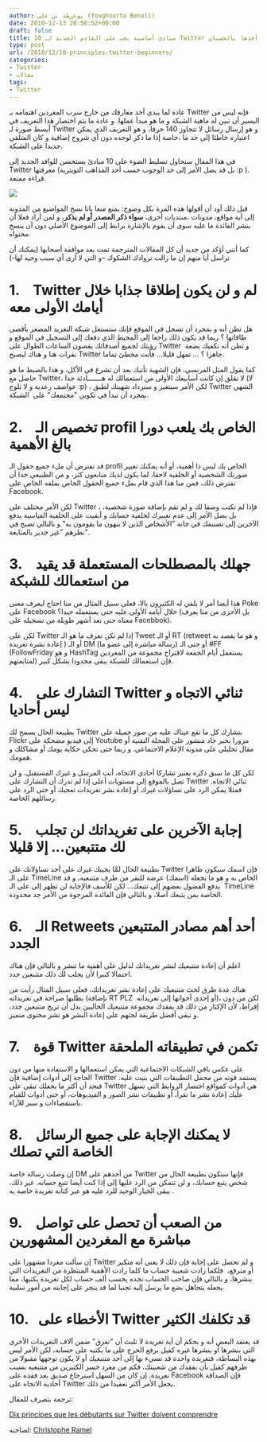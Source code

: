 ```yaml
---
author: يوغرطة بن علي (Youghourta Benali)
date: 2010-12-13 20:58:52+00:00
draft: false
title: 10 مبادئ أساسية يجب على القادم الجديد لـ Twitter أخذها بالحسبان
type: post
url: /2010/12/10-principles-twitter-beginners/
categories:
- Twitter
- مقالات
tags:
- Twitter
---
```


عادة لما يبدي أحد معارفك من خارج سرب المغردين اهتمامه بـ Twitter فإنه ليس من اليسير أن تبين له ماهية الشبكة و ما هو مبدأ عملها. و عادة ما يتم اختصار هذا التعريف في أبسط صورة لـ Twitter و هو إرسال رسائل لا تتجاوز 140 حرفا، و هو التعريف الذي يمكن اعتباره خاطئا إلى حد ما ،خاصة إذا ما ذكر لوحده دون أي شروح إضافية و كان المتلقي جديدا على الشبكة.

في هذا المقال سنحاول تسليط الضوء على 10 مبادئ يستحسن للوافد الجديد إلى Twitter معرفتها (بل قد يصل الأمر إلى حد الوجوب حسب أحد المذاهب التويترية :p ). قراءة ممتعة.

[![](https://socialmedia4arab.com/wp-content/uploads/2010/12/twitter-300x300.png)
](https://socialmedia4arab.com/2010/12/10-principles-twitter-beginners)

<!-- more -->

قبل ذلك أود أن أقولها هذه المرة بكل وضوح: يمنع منعا باتا نسخ المواضيع من المدونة إلى أية مواقع، مدونات ،منتديات أخرى، **سواء ذكر المصدر أو لم يذكر**، و لمن أراد فعلا أن ينشر الفائدة ما عليه سوى أن يقوم بالإشارة برابط إلى الموضوع الأصلي دون أن ينسخ محتواه.

كما أنني أؤكد من جديد أن كل المقالات المترجمة تمت بعد موافقة أصحابها (يمكنك أن تراسل أيا منهم إن ما زالت تروادك الشكوك –و التي لا أرى أي سبب وجيه لها-)


# 1.    Twitter لم و لن يكون إطلاقا جذابا خلال أيامك الأولى معه


هل تظن أنه و بمجرد أن تسجل في الموقع فإنك ستستغل شبكة التغريد المصغر بأقصى طاقاتها ؟ ربما قد يكون ذلك راجعا إلى المحيط الذي دفعك إلى التسجيل في الموقع و رؤيتك لجميع أصدقائك يقضون الساعات الطوال على Twitter  و تظن أنه تكفيك بضعة نقرات هنا و هناك ليصبح Twitter جاهزا ؟ ... تمهل قليلا... فأنت مخطئ تماما.

كما يقول المثل الفرنسي، فإن الشهية تأتيك بعد أن تشرع في الأكل، و هذا بالضبط ما هو حاصل مع Twitter، لا تقلق إن كانت أسابيعك الأولى من استعمالك له هـــــــادئة جدا (لا عواصف رعدية و لا ثلوج :p) ، لكن الأمر سيتغير و ستزداد شهيتك لطبق Twitter الشهي بمجرد أن تبدأ في تكوين "مجتمعك" على  الشبكة.


# 2.    تخصيص الـ profil الخاص بك يلعب دورا بالغ الأهمية


قد تفترض أن ملء جميع حقول الـ profil الخاص بك ليس ذا أهمية، أو أنه يمكنك تغيير صورتك الشخصية أو الخلفية لاحقا، لما يكون لديك متابعون كثر، و من الطبيعي جدا أن تفترض ذلك، فمن منا هذا الذي قام بملء جميع الحقول الخاص بملفه الخاص على Facebook.

لكن الأمر مختلف على Twitter ، فإذا لم تكتب وصفا لك و لم تقم بإضافة صورة شخصية، بل يصل الأمر إلى عدم تغييرك لخلفية حسابك و أبقيت على الخلفية القياسية يدفع الآخرين إلى تصنيفك في خانة "الأشخاص الذين لا ينهون ما يقومون به" و بالتالي تصبح في نظرهم "غير جدير بالمتابعة".


# 3.    جهلك بالمصطلحات المستعملة قد يقيد من استعمالك للشبكة


هذا أيضا أمر لا يلقي له الكثيرون بالا، فعلى سبيل المثال من منا احتاج ليعرف معنى Poke على Facebook خلال أيامه الأولى عليه حتى يستعمله جيدا؟ (بل الأحرى من منا يعرف معناه حتى بعد أشهر طويلة من تسجيله على Facebbok).

لكن على Twitter إذا لم تكن تعرف ما هو الـ Tweet أو الـ RT (retweet و هو ما يقصد به إعادة نشرة تغريدة ) أو الـ DM (رسالة مباشرة إلى عضو ما) أو حتى الـ #FF (FollowFriday و هو HashTag يستعمل أيام الجمعة لاقتراح مجموعة من المغردين لمتابعتهم) فإن استعمالك للشبكة يبقى محدودا بشكل كبير.


# 4.    التشارك على Twitter ثنائي الاتجاه و ليس أحاديا


بطبيعة الحال يسمح لك Twitter بتشارك كل ما تقع عيناك عليه من صور جميلة على Flickr إلى فيديو مضحكة على Youtube مرورا بخبر جاد منشور على المجلة التقنية أو مقال تحليلي على مدونة الإعلام الاجتماعي. و ربما حتى تحكي حكاية يومك أو مشاكلك و همومك.

لكن كل ما سبق ذكره يعتبر تشاركا أحادي الاتجاه، أنت المرسل و غيرك المستقبل، و لن تصل بالموقع إلى مستويات أعلى إذا لم تدرك أن التشارك على Twitter ثنائي الاتجاه. فمثلا يمكن الرد على تساؤلات غيرك أو إعادة نشر تغريدات تعجبك أو حتى الرد على رسائلهم الخاصة.


# 5.    إجابة الآخرين على تغريداتك لن تجلب لك متتبعين... إلا قليلا


بطبيعة الحال لمَّا يجيبك غيرك على أحد تساؤلاتك على Twitter فإن اسمك سيكون ظاهرا على الـ TimeLine الخاص به و هو ما يجعله (اسمك) عرضة للنقر من طرف متتبعيه، و قد  يدفع الفضول بعضهم إلى تتبعك... لكن للأسف فالإجابة لن تظهر إلى على الـ TimeLine الخاصة بمن يتبعك أصلا، و بالتالي فإن الفائدة المرجوة من الأمر جد محدودة.


# 6.    الـ Retweets أحد أهم مصادر المتتبعين الجدد


اعلم أن إعادة متتبعيك لنشر تغريداتك لدليل على أهمية ما تنشر و بالتالي فإن هناك احتمالا كبيرا لأن يجلب لك ذلك متتبعين جدد.

هناك عدة طرق لحث متتبعيك على إعادة نشر تغريداتك، فعلى سبيل المثال رأيت من يطلبها صراحة في تغريداته (بإضافة RT PLZ  أو إحدى أخواتها إلى تغريداته)، لكن من دون إفراط، لأن الإكثار من ذلك قد يفقدك مجموعة متتبعيك الحاليين بدل أن تربح متتبعين جدد، و تبقى أفضل طريقة لحثهم على إعادة النشر هو نشر محتوى متميز.


# 7.    قوة Twitter تكمن في تطبيقاته الملحقة


على عكس باقي الشبكات الاجتماعية التي يمكن استعمالها و الاستفادة منها من دون الحاجة إلى أدوات إضافية فإن Twitter يستمد قوته من مجمل التطبيقات التي بنيت عليه. فنجد أن أكثر ما يجعلك تبقى على Twitter هي أدوات كمواقع اختصار الروابط التي تسهل عليك إعادة نشر ما تقرأ، أو تطبيقات نشر الصور و الفيديوهات، أو حتى أدوات للقيام باستقصاءات و سبر للآراء.


# 8.    لا يمكنك الإجابة على جميع الرسائل الخاصة التي تصلك


إن وصلت رسالة خاصة DM من أحدهم على Twitter فإنها ستكون بطبيعة الحال من شخص يتبع حسابك، و لن تتمكن من الرد عليها إلى إذا كنت أيضا تتبع حسابه. غير ذلك،  يبقى الخيار الوحيد للرد عليه هو عبر كتابة تغريدة خاصة به.


# 9.    من الصعب أن تحصل على تواصل مباشرة مع المغردين المشهورين


إن سألت مغردا مشهورا على Twitter و لم تحصل على إجابة فإن ذلك لا يعني أنه متكبر أو مترفع،  فلكما زادت شعبية حساب ما كلما زادت الأهمية المنتظرة من التغريدات التي ينشرها، و بالتالي فإن صاحب الحساب تجده يحسب ألف حساب لكل تغريدة يكتبها، مما يجعله يتجاهل بضع ما يرسل إليه تجنبا لما قد ينجر على إجابته من أمور سلبية.


# 10.   الأخطاء على Twitter قد تكلفك الكثير


قد يعتقد البعض أنه و بحكم أن أية تغريدة لا تلبث أن "تغرق" ضمن آلاف التغريدات الأخرى التي ينشرها أو ينشرها غيره كفيل برفع الحرج على ما يكتبه على حسابه، لكن الأمر ليس بهذه البساطة، فتغريدة واحدة قد تسيء بها إلى أحد متتبعيك أو لا يكون توجهها مقبولا من طرفهم كفيل بأن يفقدك من شعبيتك، فكم من مغرد خسر الكثيرين من متتبعيه بسبب تغريدة. إن كان من السهل استرجاع صديق بعد فقده على Facebook فإن الصداقة أحادية الاتجاه على Twitter يجعل الأمر أكثر تعقيدا من ذلك.

ترجمة بتصرف للمقال:

[Dix principes que les débutants sur Twitter doivent comprendre](http://www.kriisiis.fr/index.php/10-principes-que-les-debutants-sur-twitter-doivent-comprendre/)

لصاحبه: [Christophe Ramel](https://twitter.com/#!/Kriisiis)
